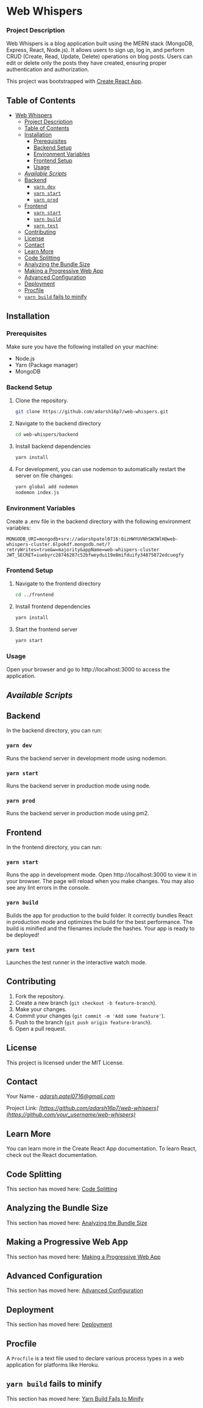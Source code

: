 # Web Whispers

### Project Description
Web Whispers is a blog application built using the MERN stack (MongoDB, Express, React, Node.js). It allows users to sign up, log in, and perform CRUD (Create, Read, Update, Delete) operations on blog posts. Users can edit or delete only the posts they have created, ensuring proper authentication and authorization.

This project was bootstrapped with [Create React App](https://github.com/facebook/create-react-app).

## Table of Contents

- [Web Whispers](#web-whispers)
    - [Project Description](#project-description)
  - [Table of Contents](#table-of-contents)
  - [Installation](#installation)
    - [Prerequisites](#prerequisites)
    - [Backend Setup](#backend-setup)
    - [Environment Variables](#environment-variables)
    - [Frontend Setup](#frontend-setup)
    - [Usage](#usage)
  - [*Available Scripts*](#available-scripts)
  - [Backend](#backend)
    - [`yarn dev`](#yarn-dev)
    - [`yarn start`](#yarn-start)
    - [`yarn prod`](#yarn-prod)
  - [Frontend](#frontend)
    - [`yarn start`](#yarn-start-1)
    - [`yarn build`](#yarn-build)
    - [`yarn test`](#yarn-test)
  - [Contributing](#contributing)
  - [License](#license)
  - [Contact](#contact)
  - [Learn More](#learn-more)
  - [Code Splitting](#code-splitting)
  - [Analyzing the Bundle Size](#analyzing-the-bundle-size)
  - [Making a Progressive Web App](#making-a-progressive-web-app)
  - [Advanced Configuration](#advanced-configuration)
  - [Deployment](#deployment)
  - [Procfile](#procfile)
  - [`yarn build` fails to minify](#yarn-build-fails-to-minify)


## Installation

### Prerequisites

Make sure you have the following installed on your machine:
- Node.js
- Yarn (Package manager)
- MongoDB

### Backend Setup

1. Clone the repository.
   ```sh
   git clone https://github.com/adarsh16p7/web-whispers.git
   ```

2. Navigate to the backend directory
   ```sh
   cd web-whispers/backend
   ```

3. Install backend dependencies
   ```sh
   yarn install
   ```
4. For development, you can use nodemon to automatically restart the server on file changes:

   ```sh
   yarn global add nodemon
   nodemon index.js
   ```

### Environment Variables

Create a .env file in the backend directory with the following environment variables:

```
MONGODB_URI=mongodb+srv://adarshpatel0716:0izHWYUVNhSW3WlH@web-whispers-cluster.6lpokdf.mongodb.net/?retryWrites=true&w=majority&appName=web-whispers-cluster
JWT_SECRET=iuebyrc28746287c52bfweydui19e8mifduify34875872edcuegfy

```

### Frontend Setup

1. Navigate to the frontend directory
   ```sh
   cd ../frontend
   ```

2. Install frontend dependencies
   ```sh
   yarn install
   ```

3. Start the frontend server
   ```sh
   yarn start
   ```

### Usage
   Open your browser and go to http://localhost:3000 to access the application.
   
## *Available Scripts*

## Backend

In the backend directory, you can run:

### `yarn dev`

Runs the backend server in development mode using nodemon.

### `yarn start`

Runs the backend server in production mode using node.

### `yarn prod`

Runs the backend server in production mode using pm2.

## Frontend

In the frontend directory, you can run:

### `yarn start`

Runs the app in development mode.
Open http://localhost:3000 to view it in your browser.
The page will reload when you make changes.
You may also see any lint errors in the console.

### `yarn build`

Builds the app for production to the build folder.
It correctly bundles React in production mode and optimizes the build for the best performance.
The build is minified and the filenames include the hashes.
Your app is ready to be deployed!

### `yarn test`

Launches the test runner in the interactive watch mode.

## Contributing

1. Fork the repository.
2. Create a new branch (`git checkout -b feature-branch`).
3. Make your changes.
4. Commit your changes (`git commit -m 'Add some feature'`).
5. Push to the branch (`git push origin feature-branch`).
6. Open a pull request.

## License

This project is licensed under the MIT License.

## Contact

Your Name - *adarsh.patel0716@gmail.com*

Project Link:  *[https://github.com/adarsh16p7/web-whispers](https://github.com/your_username/web-whispers)*

## Learn More

You can learn more in the Create React App documentation.
To learn React, check out the React documentation.

## Code Splitting

This section has moved here: [Code Splitting](https://facebook.github.io/create-react-app/docs/code-splitting)

## Analyzing the Bundle Size

This section has moved here: [Analyzing the Bundle Size](https://facebook.github.io/create-react-app/docs/analyzing-the-bundle-size)

## Making a Progressive Web App

This section has moved here: [Making a Progressive Web App](https://facebook.github.io/create-react-app/docs/making-a-progressive-web-app)

## Advanced Configuration

This section has moved here: [Advanced Configuration](https://facebook.github.io/create-react-app/docs/advanced-configuration)

## Deployment

This section has moved here: [Deployment](https://facebook.github.io/create-react-app/docs/deployment)

## Procfile

A `Procfile` is a text file used to declare various process types in a web application for platforms like Heroku.

## `yarn build` fails to minify

This section has moved here: [Yarn Build Fails to Minify](https://facebook.github.io/create-react-app/docs/troubleshooting#npm-run-build-fails-to-minify)
